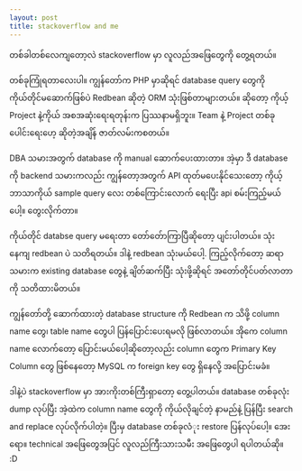 ```yaml
---
layout: post
title: stackoverflow and me
---
```

တစ်ခါတစ်လေကျတော့လဲ stackoverflow မှာ လူလည်အဖြေတွေကို တွေ့ရတယ်။
 
တစ်ခုကြုံရတာလေးပါ။ ကျွန်တော်က PHP မှာဆိုရင် database query တွေကိုကိုယ်တိုင်မဆောက်ဖြစ်ပဲ Redbean ဆိုတဲ့ ORM သုံးဖြစ်တာများတယ်။ ဆိုတော့ ကိုယ့် Project နဲ့ကိုယ် အစအဆုံးရေးရတုန်းက ပြဿနာမရှိဘူး။ Team နဲ့ Project တစ်ခု ပေါင်းရေးဟေ့ ဆိုတဲ့အချိန် ဇာတ်လမ်းကစတယ်။
 
DBA သမားအတွက် database ကို manual ဆောက်ပေးထားတာ။ အဲ့မှာ ဒီ database ကို backend သမားကလည်း ကျွန်တော့အတွက် API ထုတ်မပေးနိုင်သေးတော့ ကိုယ့်ဘာသာကိုယ်  sample query လေး တစ်ကြောင်းလောက် ရေးပြီး api စမ်းကြည့်မယ်ပေါ့။ တွေးလိုက်တာ။

ကိုယ်တိုင် databse query မရေးတာ တော်တ်ောကြာပြီဆိုတော့ ပျင်းပါတယ်။ သုံးနေကျ redbean ပဲ သတိရတယ်။ ဒါနဲ့ redbean သုံးမယ်ပေါ့. ကြည့်လိုက်တော့ ဆရာသမားက existing database တွေနဲ့ ချိတ်ဆက်ပြီး သုံးဖို့ဆိုရင် အတော်တိုင်ပတ်လာတာကို သတိထားမိတယ်။ 

ကျွန်တော်တို့ ဆောက်ထားတဲ့ database structure ကို Redbean က သိဖို့ column name တွေ၊ table name တွေပါ ပြန်ပြောင်းပေးရမလို ဖြစ်လာတယ်။ အိုကေ column name လောက်တော့ ပြောင်းမယ်ပေါ့ဆိုတော့လည်း column တွေက Primary Key Column တွေ ဖြစ်နေတော့ MySQL က foreign key တွေ ရှိနေလို့ အပြောင်းမခံ။

ဒါနဲ့ပဲ stackoverflow မှာ အားကိုးတစ်ကြီးရှာတော့ တွေ့ပါတယ်။ database တစ်ခုလုံး dump လုပ်ပြီး အဲ့ထဲက column name တွေကို ကိုယ်လိုချင်တဲ့ နာမည်နဲ့ ပြန်ပြီး search and replace လုပ်လိုက်ပါတဲ့။ ပြီးမှ database တစ်ခုလံုး restore ပြန်လုပ်ပေါ့။ အေးရော။ technical အဖြေတွေအပြင် လူလည်ကြီးသားသမီး အဖြေတွေပါ ရပါတယ်ဆို။ :D

